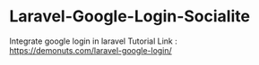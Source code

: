 # Laravel-Google-Login-Socialite
Integrate google login in laravel Tutorial Link : https://demonuts.com/laravel-google-login/
